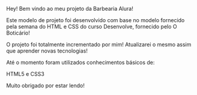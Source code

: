 Hey! Bem vindo ao meu projeto da Barbearia Alura!

Este modelo de projeto foi desenvolvido com base no modelo fornecido pela semana do HTML e CSS do curso Desenvolve, fornecido pelo O Boticário!

O projeto foi totalmente incrementado por mim!
Atualizarei o mesmo assim que aprender novas tecnologias!

Até o momento foram utilizados conhecimentos básicos de:

HTML5 e CSS3

Muito obrigado por estar lendo!
